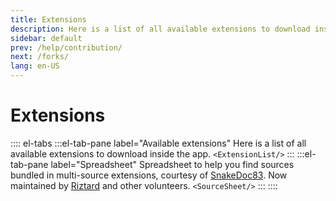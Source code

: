 ```yaml
---
title: Extensions
description: Here is a list of all available extensions to download inside the app.
sidebar: default
prev: /help/contribution/
next: /forks/
lang: en-US
---
```


# Extensions

:::: el-tabs
:::el-tab-pane label="Available extensions"
Here is a list of all available extensions to download inside the app.
`<ExtensionList/>`
:::
:::el-tab-pane label="Spreadsheet"
Spreadsheet to help you find sources bundled in multi-source extensions, courtesy of [SnakeDoc83](https://github.com/snakedoc83).
Now maintained by [Riztard](https://github.com/Riztard) and other volunteers.
`<SourceSheet/>`
:::
::::
